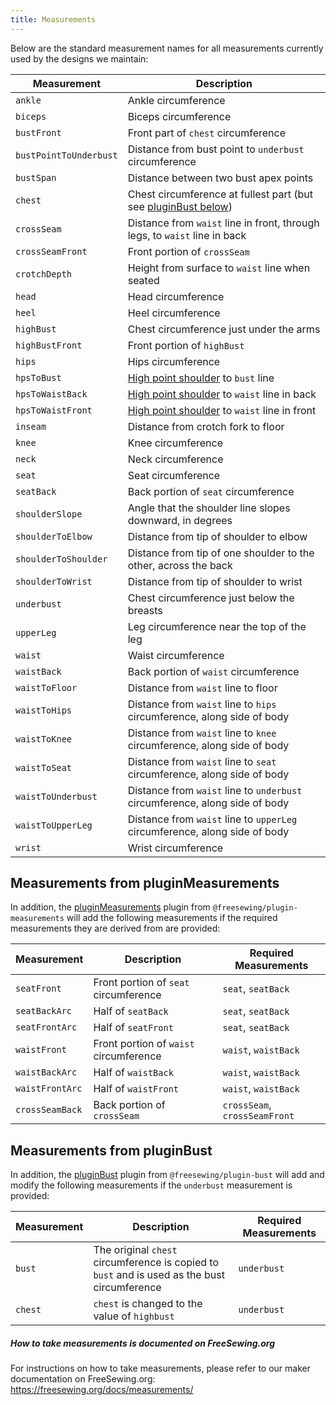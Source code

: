 ```yaml
---
title: Measurements
---
```


Below are the standard measurement names for all measurements
currently used by the designs we maintain:

| Measurement | Description |
|-------------|-------------|
| `ankle` | Ankle circumference |
| `biceps` | Biceps circumference |
| `bustFront` | Front part of `chest` circumference |
| `bustPointToUnderbust` | Distance from bust point to `underbust` circumference |
| `bustSpan`  | Distance between two bust apex points |
| `chest` | Chest circumference at fullest part (but see [pluginBust below](#measurements-from-pluginbust)) |
| `crossSeam` | Distance from `waist` line in front, through legs, to `waist` line in back |
| `crossSeamFront` | Front portion of `crossSeam` |
| `crotchDepth` | Height from surface to `waist` line when seated |
| `head` | Head circumference |
| `heel` | Heel circumference |
| `highBust` | Chest circumference just under the arms |
| `highBustFront` | Front portion of `highBust` |
| `hips` | Hips circumference |
| `hpsToBust` | [High point shoulder][hps] to `bust` line |
| `hpsToWaistBack` | [High point shoulder][hps] to `waist` line in back |
| `hpsToWaistFront` | [High point shoulder][hps] to `waist` line in front |
| `inseam` | Distance from crotch fork to floor |
| `knee` | Knee circumference |
| `neck` | Neck circumference |
| `seat` | Seat circumference |
| `seatBack` | Back portion of `seat` circumference |
| `shoulderSlope` | Angle that the shoulder line slopes downward, in degrees |
| `shoulderToElbow` | Distance from tip of shoulder to elbow |
| `shoulderToShoulder` | Distance from tip of one shoulder to the other, across the back |
| `shoulderToWrist` | Distance from tip of shoulder to wrist |
| `underbust` | Chest circumference just below the breasts |
| `upperLeg` | Leg circumference near the top of the leg |
| `waist` | Waist circumference |
| `waistBack` | Back portion of `waist` circumference |
| `waistToFloor` | Distance from `waist` line to floor |
| `waistToHips` | Distance from `waist` line to `hips` circumference, along side of body |
| `waistToKnee` | Distance from `waist` line to `knee` circumference, along side of body |
| `waistToSeat` | Distance from `waist` line to `seat` circumference, along side of body |
| `waistToUnderbust` | Distance from `waist` line to `underbust` circumference, along side of body |
| `waistToUpperLeg` | Distance from `waist` line to `upperLeg` circumference, along side of body |
| `wrist` | Wrist circumference |

[hps]: https://freesewing.org/docs/measurements/hps/

## Measurements from pluginMeasurements

In addition, the [pluginMeasurements](/reference/plugins/measurements) plugin from `@freesewing/plugin-measurements`
will add the following measurements if the required measurements
they are derived from are provided:

| Measurement | Description | Required Measurements |
|-------------|-------------|-----------|
| `seatFront` | Front portion of `seat` circumference | `seat`, `seatBack` |
| `seatBackArc` | Half of `seatBack` | `seat`, `seatBack` |
| `seatFrontArc` | Half of `seatFront` | `seat`, `seatBack` |
| `waistFront` | Front portion of `waist` circumference | `waist`, `waistBack` |
| `waistBackArc` | Half of `waistBack` | `waist`, `waistBack` |
| `waistFrontArc` | Half of `waistFront` | `waist`, `waistBack` |
| `crossSeamBack` | Back portion of `crossSeam` | `crossSeam`,  `crossSeamFront` |

## Measurements from pluginBust

In addition, the [pluginBust](/reference/plugins/bust) plugin from
`@freesewing/plugin-bust` will add and modify the following measurements
if the `underbust` measurement is provided:

| Measurement | Description | Required Measurements |
|-------------|-------------|-----------|
| `bust` | The original `chest` circumference is copied to `bust` and is used as the bust circumference | `underbust` |
| `chest` | `chest` is changed to the value of `highbust` | `underbust` |

<Tip>

##### How to take measurements is documented on FreeSewing.org

For instructions on how to take measurements, please refer to our
maker documentation on FreeSewing.org: https://freesewing.org/docs/measurements/

</Tip>
